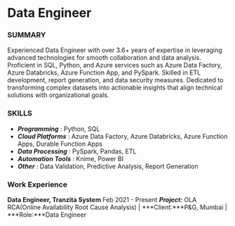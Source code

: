 # Data Engineer
### SUMMARY
Experienced Data Engineer with over 3.6+ years of expertise in leveraging advanced technologies for smooth
collaboration and data analysis. Proficient in SQL, Python, and Azure services such as Azure Data Factory, Azure 
Databricks, Azure Function App, and PySpark. Skilled in ETL development, report generation, and data security
measures. Dedicated to transforming complex datasets into actionable insights that align technical solutions with 
organizational goals.

### SKILLS
* ***Programming*** : Python, SQL
* ***Cloud Platforms*** : Azure Data Factory, Azure Databricks, Azure Function Apps, Durable Function Apps
* ***Data Processing*** : PySpark, Pandas, ETL
* ***Automation Tools*** : Knime, Power BI
* ***Other*** : Data Validation, Predictive Analysis, Report Generation
  
### Work Experience
**Data Engineer, Tranzita System**                                              Feb 2021 - Present
***Project:*** OLA RCA(Online Availability Root Cause Analysis) | ***Client:***P&G, Mumbai | ***Role:***Data Engineer


